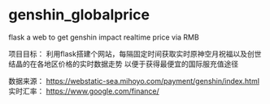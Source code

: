 # genshin_globalprice
flask a web to get  genshin impact realtime price via RMB

项目目标：
利用flask搭建个网站，每隔固定时间获取实时原神空月祝福以及创世结晶的在各地区价格的实时数据走势
以便于获得最便宜的国际服充值途径

数据来源：
https://webstatic-sea.mihoyo.com/payment/genshin/index.html
实时汇率：
https://www.google.com/finance/

